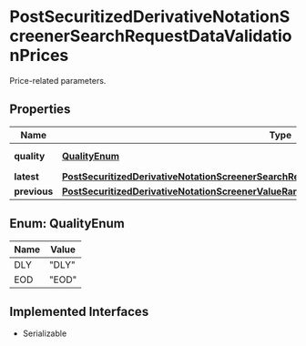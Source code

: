 

# PostSecuritizedDerivativeNotationScreenerSearchRequestDataValidationPrices

Price-related parameters.

## Properties

Name | Type | Description | Notes
------------ | ------------- | ------------- | -------------
**quality** | [**QualityEnum**](#QualityEnum) | Quality of the price. | Value | Description | | --- | --- | | DLY | Delayed: intraday prices with an exchange-imposed delay of usually 15 to 30 minutes. | | EOD | End-of-day: prices updated once per day after the close of trading, possibly with an exchange-imposed delay of several hours or days. |   |  [optional]
**latest** | [**PostSecuritizedDerivativeNotationScreenerSearchRequestDataValidationPricesLatest**](PostSecuritizedDerivativeNotationScreenerSearchRequestDataValidationPricesLatest.md) |  |  [optional]
**previous** | [**PostSecuritizedDerivativeNotationScreenerValueRangesGetRequestDataValidationPricesPrevious**](PostSecuritizedDerivativeNotationScreenerValueRangesGetRequestDataValidationPricesPrevious.md) |  |  [optional]



## Enum: QualityEnum

Name | Value
---- | -----
DLY | &quot;DLY&quot;
EOD | &quot;EOD&quot;


## Implemented Interfaces

* Serializable


